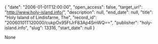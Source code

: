 {
  "date": "2006-01-01T12:00:00", 
  "open_access": false, 
  "target_url": "http://www.holy-island.info/", 
  "description": null, 
  "end_date": null, 
  "title": "Holy Island of Lindisfarne, The", 
  "record_id": "20060101T120000/cukpOx95FtJrF83Ap4SmWQ==", 
  "publisher": "holy-island.info", 
  "slug": 13316, 
  "start_date": null
}

None